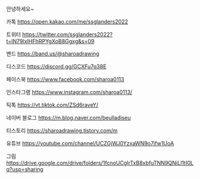 안녕하세요~

카톡
https://open.kakao.com/me/ssglanders2022 

트위터 
https://twitter.com/ssglanders2022?t=lN79lxIHFhRPYgXoB8Ggxg&s=09 

밴드
https://band.us/@sharoadrawing

디스코드 
https://discord.gg/GCXFu7q38E 

페이스북 
https://www.facebook.com/sharoa0113 

인스타그램 
https://www.instagram.com/sharoa0113/

틱톡
https://vt.tiktok.com/ZSd6raveY/ 

네이버 블로그
https://m.blog.naver.com/beulladiseu 

티스토리 
https://sharoadrawing.tistory.com/m 

유튜브 
https://youtube.com/channel/UCZGjWJ0YzxaWN9o7ifw1UoA

그림
https://drive.google.com/drive/folders/1fcnoUCgIrTxB8xbfuTNN9QNiLI1tI0Lq?usp=sharing
